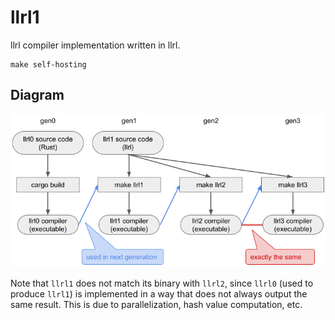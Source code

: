 # llrl1

llrl compiler implementation written in llrl.

```shell
make self-hosting
```

## Diagram

![](../examples/images/2.png)

Note that `llrl1` does not match its binary with `llrl2`, since `llrl0` (used to produce `llrl1`) is implemented in a way that does not always output the same result. This is due to parallelization, hash value computation, etc.
